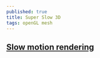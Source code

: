 ```yaml
---
published: true
title: Super Slow 3D
tags: openGL mesh
---
```

## [Slow motion rendering](http://orbides.org/apps/superslow.html)
